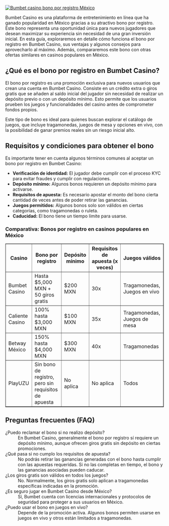 [![Bumbet casino bono por registro México](https://123-caf.pages.dev/gitsignup.png)](https://vrmoo.ru/Bt82HjjY)

<p>Bumbet Casino es una plataforma de entretenimiento en línea que ha ganado popularidad en México gracias a su atractivo bono por registro. Este bono representa una oportunidad única para nuevos jugadores que desean maximizar su experiencia sin necesidad de una gran inversión inicial. En esta guía, exploraremos en detalle cómo funciona el bono por registro en Bumbet Casino, sus ventajas y algunos consejos para aprovecharlo al máximo. Además, compararemos este bono con otras ofertas similares en casinos populares en México.</p>  <h2>¿Qué es el bono por registro en Bumbet Casino?</h2> <p>El bono por registro es una promoción exclusiva para nuevos usuarios que crean una cuenta en Bumbet Casino. Consiste en un crédito extra o giros gratis que se añaden al saldo inicial del jugador sin necesidad de realizar un depósito previo o con un depósito mínimo. Esto permite que los usuarios prueben los juegos y funcionalidades del casino antes de comprometer fondos propios.</p> <p>Este tipo de bono es ideal para quienes buscan explorar el catálogo de juegos, que incluye tragamonedas, juegos de mesa y opciones en vivo, con la posibilidad de ganar premios reales sin un riesgo inicial alto.</p>  <h2>Requisitos y condiciones para obtener el bono</h2> <p>Es importante tener en cuenta algunos términos comunes al aceptar un bono por registro en Bumbet Casino:</p> <ul> <li><strong>Verificación de identidad:</strong> El jugador debe cumplir con el proceso KYC para evitar fraudes y cumplir con regulaciones.</li> <li><strong>Depósito mínimo:</strong> Algunos bonos requieren un depósito mínimo para activarse.</li> <li><strong>Requisitos de apuesta:</strong> Es necesario apostar el monto del bono cierta cantidad de veces antes de poder retirar las ganancias.</li> <li><strong>Juegos permitidos:</strong> Algunos bonos solo son válidos en ciertas categorías, como tragamonedas o ruleta.</li> <li><strong>Caducidad:</strong> El bono tiene un tiempo límite para usarse.</li> </ul>  <h3>Comparativa: Bonos por registro en casinos populares en México</h3> <table border="1" cellpadding="6" cellspacing="0" style="border-collapse:collapse; width:100%;"> <thead> <tr> <th>Casino</th> <th>Bono por registro</th> <th>Depósito mínimo</th> <th>Requisitos de apuesta (x veces)</th> <th>Juegos válidos</th> </tr> </thead> <tbody> <tr> <td>Bumbet Casino</td> <td>Hasta $5,000 MXN + 50 giros gratis</td> <td>$200 MXN</td> <td>30x</td> <td>Tragamonedas, Juegos en vivo</td> </tr> <tr> <td>Caliente Casino</td> <td>100% hasta $3,000 MXN</td> <td>$100 MXN</td> <td>35x</td> <td>Tragamonedas, Juegos de mesa</td> </tr> <tr> <td>Betway México</td> <td>150% hasta $4,000 MXN</td> <td>$300 MXN</td> <td>40x</td> <td>Tragamonedas</td> </tr> <tr> <td>PlayUZU</td> <td>Sin bono de registro, pero sin requisitos de apuesta</td> <td>No aplica</td> <td>No aplica</td> <td>Todos</td> </tr> </tbody> </table>  <h2>Preguntas frecuentes (FAQ)</h2> <dl>   <dt>¿Puedo reclamar el bono si no realizo depósito?</dt>   <dd>En Bumbet Casino, generalmente el bono por registro sí requiere un depósito mínimo, aunque ofrecen giros gratis sin depósito en ciertas promociones.</dd>    <dt>¿Qué pasa si no cumplo los requisitos de apuesta?</dt>   <dd>No podrás retirar las ganancias generadas con el bono hasta cumplir con las apuestas requeridas. Si no las completas en tiempo, el bono y las ganancias asociadas pueden caducar.</dd>    <dt>¿Los giros gratis son válidos en todos los juegos?</dt>   <dd>No. Normalmente, los giros gratis solo aplican a tragamonedas específicas indicadas en la promoción.</dd>    <dt>¿Es seguro jugar en Bumbet Casino desde México?</dt>   <dd>Sí, Bumbet cuenta con licencias internacionales y protocolos de seguridad para proteger a sus usuarios en México.</dd>    <dt>¿Puedo usar el bono en juegos en vivo?</dt>   <dd>Depende de la promoción activa. Algunos bonos permiten usarse en juegos en vivo y otros están limitados a tragamonedas.</dd> </dl>